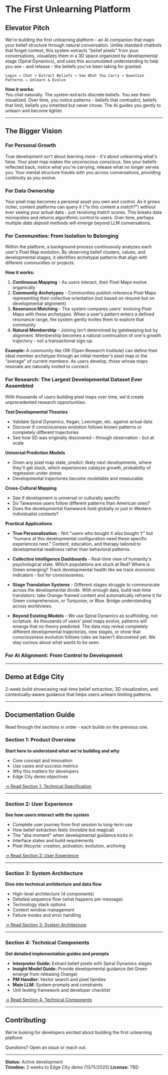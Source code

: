 # The First Unlearning Platform

## Elevator Pitch

We're building the first unlearning platform - an AI companion that maps your belief structure through natural conversation. Unlike standard chatbots that forget context, this system extracts "belief pixels" from your conversations, visualizes them in a 3D space organized by developmental stage (Spiral Dynamics), and uses this accumulated understanding to help you see - and release - the beliefs you've been taking for granted.
```
Login → Chat → Extract Beliefs → See What You Carry → Question Patterns → Unlearn & Evolve
```

**How it works:**  
You chat naturally. The system extracts discrete beliefs. You see them visualized. Over time, you notice patterns - beliefs that contradict, beliefs that limit, beliefs you inherited but never chose. The AI guides you gently to unlearn and become lighter.

---

## The Bigger Vision

### For Personal Growth
True development isn't about learning more - it's about unlearning what's false. Your pixel map makes the unconscious conscious. See your beliefs reflected back, notice what you're carrying, release what no longer serves you. Your mental structure travels with you across conversations, providing continuity as you evolve.

### For Data Ownership
Your pixel map becomes a personal asset you own and control. As it grows richer, content platforms can query it ("Is this content a match?") without ever seeing your actual data - just receiving match scores. This breaks data monopolies and returns algorithmic control to users. Over time, perhaps multiple _data deposit methods_ will emerge beyond LLM conversations.

### For Communities: From Isolation to Belonging

Within the platform, a background process continuously analyzes each user's Pixel Map evolution. By observing belief clusters, values, and developmental stages, it identifies archetypal patterns that align with different communities or projects.

**How it works:**

1. **Continuous Mapping** - As users interact, their Pixel Maps evolve organically
2. **Community Archetypes** - Communities publish reference Pixel Maps representing their collective orientation (not based on résumé but on developmental alignment)
3. **Resonance Matching** - The system compares users' evolving Pixel Maps with these archetypes. When a user's pattern enters a defined resonance range, the system gently invites them to explore that community
4. **Natural Membership** - Joining isn't determined by gatekeeping but by alignment. Membership becomes a natural continuation of one's growth trajectory - not a transactional sign-up

**Example:** A community like ORI (Open Research Institute) can define their ideal member archetype through an initial member's pixel map or the "average" of current members. As users develop, those whose maps resonate are naturally invited to connect.

### For Research: The Largest Developmental Dataset Ever Assembled

With thousands of users building pixel maps over time, we'd create unprecedented research opportunities:

**Test Developmental Theories**
- Validate Spiral Dynamics, Kegan, Loevinger, etc. against actual data
- Discover if consciousness evolution follows known patterns or completely different trajectories
- See how SD was originally discovered - through observation - but at scale

**Universal Prediction Models**
- Given any pixel map state, predict: likely next developments, where they'll get stuck, which experiences catalyze growth, probability of regression under stress
- Developmental trajectories become modelable and measurable

**Cross-Cultural Mapping**
- See if development is universal or culturally specific
- Do Taiwanese users follow different patterns than American ones?
- Does the developmental framework hold globally or just in Western individualist contexts?

**Practical Applications**

- **True Personalization** - Not "users who bought X also bought Y" but "humans at this developmental configuration need these specific experiences next." Content, education, and therapy tailored to developmental readiness rather than behavioral patterns.

- **Collective Intelligence Dashboards** - Real-time view of humanity's psychological state. Which populations are stuck at Red? Where is Green emerging? Track developmental health like we track economic indicators - but for consciousness.

- **Stage Translation Systems** - Different stages struggle to communicate across the developmental divide. With enough data, build real-time translators: take Orange-framed content and automatically reframe it for Green comprehension, or Turquoise, or Blue. Bridge understanding across worldviews.

- **Beyond Existing Models** - We use Spiral Dynamics as scaffolding, not scripture. As thousands of users' pixel maps evolve, patterns will emerge that no theory predicted. The data may reveal completely different developmental trajectories, new stages, or show that consciousness evolution follows rules we haven't discovered yet. We stay curious about what wants to be seen.

### For AI Alignment: From Control to Development

---

## Demo at Edge City

2-week build showcasing real-time belief extraction, 3D visualization, and contextually-aware guidance that helps users unlearn limiting patterns.

---

## Documentation Guide

Read through the sections in order - each builds on the previous one.

### Section 1: Product Overview
**Start here to understand what we're building and why**

- Core concept and innovation
- Use cases and success metrics  
- Why this matters for developers
- Edge City demo objectives

[→ Read Section 1: Technical Specification](https://github.com/mettafive/applied-spiral-dynamics/blob/main/Technical%20Specification.md)

---

### Section 2: User Experience
**See how users interact with the system**

- Complete user journey from first session to long-term use
- How belief extraction feels (invisible but magical)
- The "aha moment" when developmental guidance kicks in
- Interface states and build requirements
- Pixel lifecycle: creation, activation, evolution, archiving

[→ Read Section 2: User Experience](https://github.com/mettafive/applied-spiral-dynamics/blob/main/User%20Experience.md)

---

### Section 3: System Architecture
**Dive into technical architecture and data flow**

- High-level architecture (4 components)
- Detailed sequence flow (what happens per message)
- Technology stack options
- Context window management
- Failure modes and error handling

[→ Read Section 3: System Architecture](https://github.com/mettafive/applied-spiral-dynamics/blob/main/System%20Architecture.md)

---

### Section 4: Technical Components
**Get detailed implementation guides and prompts**

- **Interpreter Guide:** Extract belief pixels with Spiral Dynamics stages
- **Insight Model Guide:** Provide developmental guidance (let Green emerge from releasing Orange)
- **PM Handler:** Vector search and pixel families
- **Main LLM:** System prompts and constraints
- Unit testing framework and developer checklist

[→ Read Section 4: Technical Components](https://github.com/mettafive/applied-spiral-dynamics/blob/main/Technical%20Components.md)

---

## Contributing

We're looking for developers excited about building the first unlearning platform


Questions? Open an issue or reach out.

---

**Status:** Active development  
**Timeline:** 2 weeks to Edge City demo  (13/11/2025)
**License:** TBD

